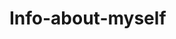 # Info-about-myself
<!DOCTYPE html>
<html lang="nl">
<head>
    <meta charset="UTF-8">
    <title>Alexandre Mathieu</title>
    <style>
        /* Stijl voor de kaders */
        .container {
            border: 2px solid #000; /* Zwarte rand van 2 pixels */
            padding: 10px; /* Ruimte tussen de tekst en de rand */
            margin: 10px; /* Ruimte buiten de rand */
            border-radius: 5px; /* Hoekafgeronde randen */
            font-family: Times New Roman, serif; /* Lettertype aanpassen naar Times New Roman */
        }
        
        /* Stijl voor de koptekst */
        h1 {
            font-family: Times New Roman, serif; /* Aangepast lettertype voor de koptekst */
        }
    </style>
</head>
<body>
    <h1>Dit is de pagina van Alexandre Mathieu</h1>
    
    <div class="container">
        <script type="text/javascript">
            document.write("Mijn naam is <strong>Alexandre Mathieu</strong> en ik ben <strong>16 jaar oud</strong>, geboren op <strong>31 maart 2008</strong>.<br>");
        </script>
    </div>

    <div class="container">
        <script type="text/javascript">
            document.write("Ik woon in het prachtige <strong>Gent, België</strong> en ben momenteel student aan <strong>Erasmus De Pinte</strong>, waar ik het <strong>4de middelbaar ASO</strong> volg.<br>");
        </script>
    </div>

    <div class="container">
        <script type="text/javascript">
            document.write("Technologie is een grote passie van mij. Ik ben geïnteresseerd in de nieuwste ontwikkelingen op het gebied van <strong>AI</strong> en <strong>auto's</strong>, met een bijzondere voorkeur voor het merk <strong>Porsche</strong>. Voor meer informatie, klik hier: <a href='https://www.porsche.com/?gad_source=1'>*</a><br>");
        </script>
    </div>

    <div class="container">
        <script type="text/javascript">
            document.write("Voor mijn studie gebruik ik een <strong>iPhone 13 Pro</strong> met <strong>512GB</strong> opslag in de kleur goud. Onlangs heb ik de camera laten repareren.<br>");
        </script>
    </div>

    <div class="container">
        <script type="text/javascript">
            document.write("Daarnaast heb ik een <strong>MacBook Air M2 2022</strong> in nachtblauw. Op school schrijf ik met <strong>Notepad++</strong>, en thuis gebruik ik <strong>Teksteditor</strong> voor het programmeren in <strong>JavaScript</strong>.<br>");
        </script>
    </div>

    <div class="container">
        <script type="text/javascript">
            document.write("In de komende herfstvakantie heb ik plannen om op reis te gaan naar <strong>Marokko</strong>, wat ik enorm spannend vind!<br>");
        </script>
    </div>

    <div class="container">
        <script type="text/javascript">
            document.write("Ik ga al <strong>13 jaar op rij</strong> naar <strong>Saint-Tropez</strong> op vakantie in de zomervakantie. Voor meer informatie over hotels in Saint-Tropez, klik hier: <a href='https://www.be.kayak.com/Saint-Tropez-Hotels.48077.hotel.ksp'>*</a><br>");
        </script>
    </div>

    <div class="container">
        <script type="text/javascript">
            document.write("Voor meer informatie over mijn bestemming in Marokko, klik hier: <a href='https://selectairwalterenco.be/nl-be/bestemmingen/afrika/marokko/riu-palace-tikida-taghazout-taghazout-marokko'>*</a><br>");
        </script>
    </div>

</body>
</html>
